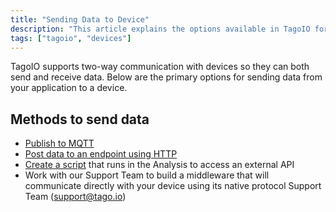 ```yaml
---
title: "Sending Data to Device"
description: "This article explains the options available in TagoIO for sending data from your application to a device, covering MQTT, HTTP, Analysis scripts, and working with Support for custom middleware."
tags: ["tagoio", "devices"]
---
```

TagoIO supports two-way communication with devices so they can both send and receive data. Below are the primary options for sending data from your application to a device.

## Methods to send data
- [Publish to MQTT](/docs/tagoio/integrations/networks/mqtt/mqtt-publishing-and-subscribing.md)
- [Post data to an endpoint using HTTP](https://api.docs.tago.io/#operation/postDataHTTP)
- [Create a script](/docs/tagoio/analysis/creating-analysis.md) that runs in the Analysis to access an external API
- Work with our Support Team to build a middleware that will communicate directly with your device using its native protocol Support Team (support@tago.io)
